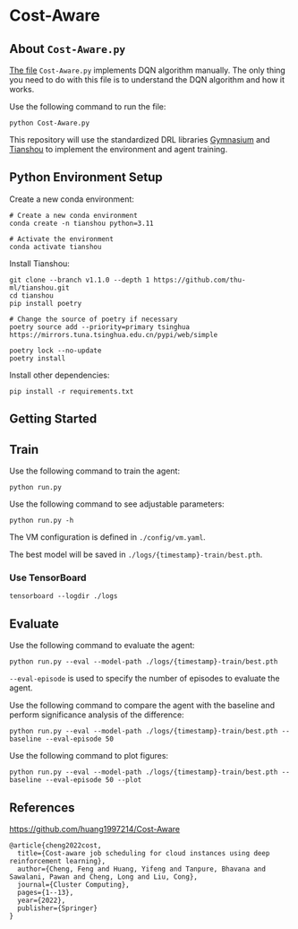 # Cost-Aware

## About `Cost-Aware.py`

[The file](./Cost-Aware.py) `Cost-Aware.py` implements DQN algorithm manually. The only thing you need to do with this file is to understand the DQN algorithm and how it works.

Use the following command to run the file:

```shell
python Cost-Aware.py
```

This repository will use the standardized DRL libraries [Gymnasium](https://gymnasium.farama.org) and [Tianshou](https://tianshou.org/en/stable/) to implement the environment and agent training.

## Python Environment Setup

Create a new conda environment:

```shell
# Create a new conda environment
conda create -n tianshou python=3.11

# Activate the environment
conda activate tianshou
```

Install Tianshou:

```shell
git clone --branch v1.1.0 --depth 1 https://github.com/thu-ml/tianshou.git
cd tianshou
pip install poetry

# Change the source of poetry if necessary
poetry source add --priority=primary tsinghua https://mirrors.tuna.tsinghua.edu.cn/pypi/web/simple

poetry lock --no-update
poetry install
```

Install other dependencies:

```shell
pip install -r requirements.txt
```

## Getting Started

## Train

Use the following command to train the agent:

```shell
python run.py
```

Use the following command to see adjustable parameters:

```shell
python run.py -h
```

The VM configuration is defined in `./config/vm.yaml`.

The best model will be saved in `./logs/{timestamp}-train/best.pth`.

### Use TensorBoard

```shell
tensorboard --logdir ./logs
```

## Evaluate

Use the following command to evaluate the agent:

```shell
python run.py --eval --model-path ./logs/{timestamp}-train/best.pth
```

`--eval-episode` is used to specify the number of episodes to evaluate the agent.

Use the following command to compare the agent with the baseline and perform significance analysis of the difference:

```shell
python run.py --eval --model-path ./logs/{timestamp}-train/best.pth --baseline --eval-episode 50
```

Use the following command to plot figures:

```shell
python run.py --eval --model-path ./logs/{timestamp}-train/best.pth --baseline --eval-episode 50 --plot
```

## References

<https://github.com/huang1997214/Cost-Aware>

```text
@article{cheng2022cost,
  title={Cost-aware job scheduling for cloud instances using deep reinforcement learning},
  author={Cheng, Feng and Huang, Yifeng and Tanpure, Bhavana and Sawalani, Pawan and Cheng, Long and Liu, Cong},
  journal={Cluster Computing},
  pages={1--13},
  year={2022},
  publisher={Springer}
}
```
